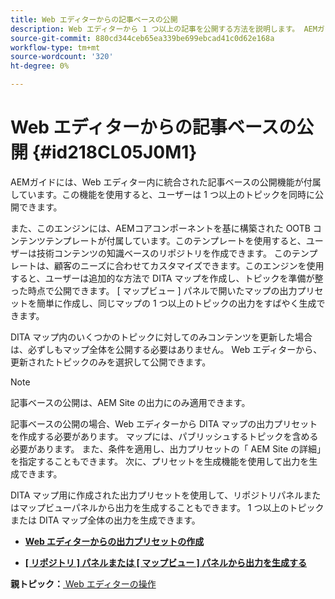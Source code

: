```yaml
---
title: Web エディターからの記事ベースの公開
description: Web エディターから 1 つ以上の記事を公開する方法を説明します。 AEMガイドの DITA マップで、1 つ以上のトピックの出力を生成します。
source-git-commit: 880cd344ceb65ea339be699ebcad41c0d62e168a
workflow-type: tm+mt
source-wordcount: '320'
ht-degree: 0%

---
```


# Web エディターからの記事ベースの公開 {#id218CL05J0M1}

AEMガイドには、Web エディター内に統合された記事ベースの公開機能が付属しています。この機能を使用すると、ユーザーは 1 つ以上のトピックを同時に公開できます。

また、このエンジンには、AEMコアコンポーネントを基に構築された OOTB コンテンツテンプレートが付属しています。このテンプレートを使用すると、ユーザーは技術コンテンツの知識ベースのリポジトリを作成できます。 このテンプレートは、顧客のニーズに合わせてカスタマイズできます。このエンジンを使用すると、ユーザーは追加的な方法で DITA マップを作成し、トピックを準備が整った時点で公開できます。 [ マップビュー ] パネルで開いたマップの出力プリセットを簡単に作成し、同じマップの 1 つ以上のトピックの出力をすばやく生成できます。

DITA マップ内のいくつかのトピックに対してのみコンテンツを更新した場合は、必ずしもマップ全体を公開する必要はありません。 Web エディターから、更新されたトピックのみを選択して公開できます。

>[!NOTE]
>
> 記事ベースの公開は、AEM Site の出力にのみ適用できます。

記事ベースの公開の場合、Web エディターから DITA マップの出力プリセットを作成する必要があります。 マップには、パブリッシュするトピックを含める必要があります。 また、条件を適用し、出力プリセットの「 AEM Site の詳細」を指定することもできます。 次に、プリセットを生成機能を使用して出力を生成できます。

DITA マップ用に作成された出力プリセットを使用して、リポジトリパネルまたはマップビューパネルから出力を生成することもできます。 1 つ以上のトピックまたは DITA マップ全体の出力を生成できます。

- **[Web エディターからの出力プリセットの作成](web-editor-article-publishing-presets.md)**

- **[[ リポジトリ ] パネルまたは [ マップビュー ] パネルから出力を生成する](web-editor-article-publishing-output.md)**


**親トピック：**[ Web エディターの操作](web-editor.md)
